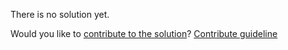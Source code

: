 
There is no solution yet.

Would you like to [contribute to the solution](https://github.com/BFEdev/BFE.dev-solutions/blob/main/question/what-are-you-learning-right-now_en.md)? [Contribute guideline](https://github.com/BFEdev/BFE.dev-solutions#how-to-contribute)
